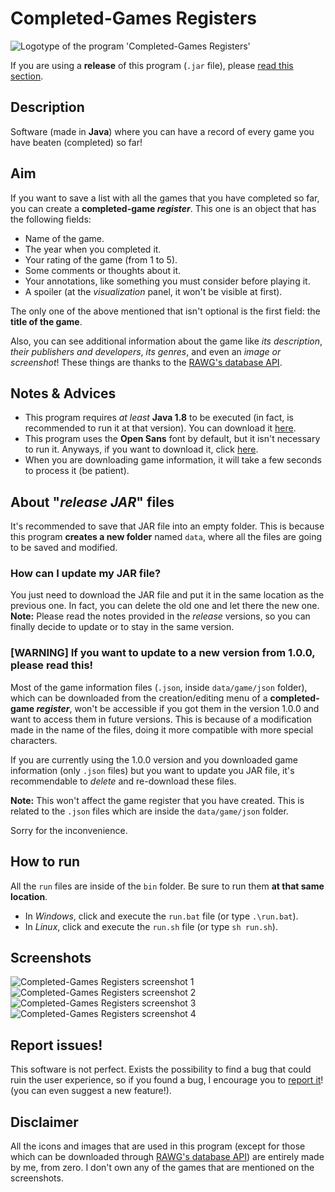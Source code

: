 # Completed-Games Registers
![Logotype of the program 'Completed-Games Registers'](https://raw.githubusercontent.com/ComplexRalex/Completed-Games-Registers/master/res/gui/logotype.png "Logotype of the program.")

If you are using a **release** of this program (``.jar`` file), please [read this section](#about-release-jar-files).

## Description
Software (made in **Java**) where you can have a record of every game you have beaten (completed) so far!

## Aim
If you want to save a list with all the games that you have completed so far, you can create a **completed-game _register_**. This one is an object that has the following fields:

* Name of the game.
* The year when you completed it.
* Your rating of the game (from 1 to 5).
* Some comments or thoughts about it.
* Your annotations, like something you must consider before playing it.
* A spoiler (at the *visualization* panel, it won't be visible at first).

The only one of the above mentioned that isn't optional is the first field: the **title of the game**.

Also, you can see additional information about the game like _its description_, _their publishers and developers_, _its genres_, and even an _image or screenshot_!
These things are thanks to the [RAWG's database API](https://rawg.io/apidocs).

## Notes & Advices
* This program requires _at least_ **Java 1.8** to be executed (in fact, is recommended to run it at that version). You can download it [here](https://java.com/en/download/).
* This program uses the **Open Sans** font by default, but it isn't necessary to run it. Anyways, if you want to download it, click [here](https://fonts.google.com/specimen/Open+Sans).
* When you are downloading game information, it will take a few seconds to process it (be patient).

## About "_release JAR_" files
It's recommended to save that JAR file into an empty folder. This is because this program **creates a new folder** named ``data``, where all the files are going to be saved and modified.

### How can I update my JAR file?
You just need to download the JAR file and put it in the same location as the previous one. In fact, you can delete the old one and let there the new one. **Note:** Please read the notes provided in the _release_ versions, so you can finally decide to update or to stay in the same version.

### [WARNING] If you want to update to a new version from 1.0.0, please read this!
Most of the game information files (``.json``, inside ``data/game/json`` folder), which can be downloaded from the creation/editing menu of a **completed-game _register_**, won't be accessible if you got them in the version 1.0.0 and want to access them in future versions. This is because of a modification made in the name of the files, doing it more compatible with more special characters.

If you are currently using the 1.0.0 version and you downloaded game information (only ``.json`` files) but you want to update you JAR file, it's recommendable to _delete_ and re-download these files.

**Note:** This won't affect the game register that you have created. This is related to the ``.json`` files which are inside the ``data/game/json`` folder.

Sorry for the inconvenience.

## How to run
All the ``run`` files are inside of the ``bin`` folder. Be sure to run them **at that same location**.

* In *Windows*, click and execute the ``run.bat`` file (or type ``.\run.bat``).
* In *Linux*, click and execute the ``run.sh`` file (or type ``sh run.sh``).

## Screenshots
![Completed-Games Registers screenshot 1](https://i.imgur.com/l1GdgwX.png "screenshot 1")
![Completed-Games Registers screenshot 2](https://i.imgur.com/Gfcct3x.png "screenshot 2")
![Completed-Games Registers screenshot 3](https://i.imgur.com/7yJZlRr.png "screenshot 3")
![Completed-Games Registers screenshot 4](https://i.imgur.com/cHPfpFu.png "screenshot 4")

## Report issues!
This software is not perfect. Exists the possibility to find a bug that could ruin the user experience, so if you found a bug, I encourage you to [report it](https://github.com/ComplexRalex/Completed-Games-Registers/issues/new/choose)! (you can even suggest a new feature!).

## Disclaimer
All the icons and images that are used in this program (except for those which can be downloaded through [RAWG's database API](https://rawg.io/apidocs)) are entirely made by me, from zero.
I don't own any of the games that are mentioned on the screenshots.
